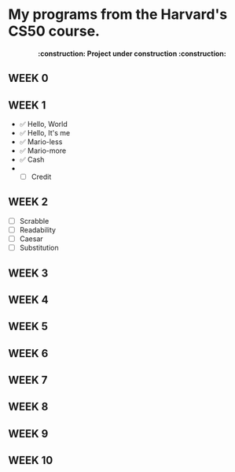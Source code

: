 # My programs from the Harvard's CS50 course.
<h4 align="center"> :construction: Project under construction :construction: </h4>

<h2> WEEK 0 </h2>

<h2> WEEK 1 </h2>

- ✅ Hello, World
- ✅ Hello, It's me
- ✅ Mario-less
- ✅ Mario-more
- ✅ Cash
- - [ ] Credit

<h2> WEEK 2 </h2>

* [ ] Scrabble
* [ ] Readability
* [ ] Caesar
* [ ] Substitution

<h2> WEEK 3 </h2>
<h2> WEEK 4 </h2>
<h2> WEEK 5 </h2>
<h2> WEEK 6 </h2>
<h2> WEEK 7 </h2>
<h2> WEEK 8 </h2>
<h2> WEEK 9 </h2>
<h2> WEEK 10 </h2>
